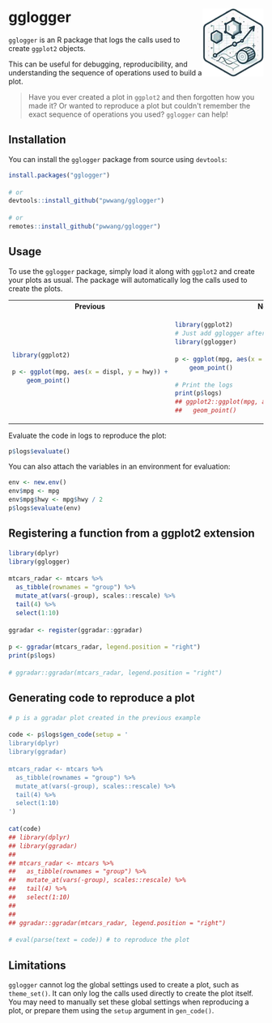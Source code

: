 # gglogger <a href="https://pwwang.github.io/gglogger/"><img src="man/figures/logo.png" align="right" height="134" alt="gglogger website" /></a>

`gglogger` is an R package that logs the calls used to create `ggplot2` objects.

This can be useful for debugging, reproducibility, and understanding the sequence of operations used to build a plot.

> Have you ever created a plot in `ggplot2` and then forgotten how you made it? Or wanted to reproduce a plot but couldn't remember the exact sequence of operations you used? `gglogger` can help!

## Installation

You can install the `gglogger` package from source using `devtools`:

```r
install.packages("gglogger")

# or
devtools::install_github("pwwang/gglogger")

# or
remotes::install_github("pwwang/gglogger")
```

## Usage

To use the `gglogger` package, simply load it along with `ggplot2` and create your plots as usual. The package will automatically log the calls used to create the plots.

<table>
    <tr>
        <th>Previous</th>
        <th>Now</th>
    </tr>
    <tr>
        <td>


```r
library(ggplot2)

p <- ggplot(mpg, aes(x = displ, y = hwy)) +
    geom_point()
```

</td>
<td>


```r
library(ggplot2)
# Just add gglogger after ggplot2
library(gglogger)

p <- ggplot(mpg, aes(x = displ, y = hwy)) +
    geom_point()

# Print the logs
print(p$logs)
## ggplot2::ggplot(mpg, aes(x = displ, y = hwy)) +
##   geom_point()
```

</td>
</tr>
</table>

Evaluate the code in logs to reproduce the plot:

```r
p$logs$evaluate()
```

You can also attach the variables in an environment for evaluation:

```r
env <- new.env()
env$mpg <- mpg
env$mpg$hwy <- mpg$hwy / 2
p$logs$evaluate(env)
```

## Registering a function from a ggplot2 extension

```r
library(dplyr)
library(gglogger)

mtcars_radar <- mtcars %>%
  as_tibble(rownames = "group") %>%
  mutate_at(vars(-group), scales::rescale) %>%
  tail(4) %>%
  select(1:10)

ggradar <- register(ggradar::ggradar)

p <- ggradar(mtcars_radar, legend.position = "right")
print(p$logs)

# ggradar::ggradar(mtcars_radar, legend.position = "right")
```

## Generating code to reproduce a plot

```r
# p is a ggradar plot created in the previous example

code <- p$logs$gen_code(setup = '
library(dplyr)
library(ggradar)

mtcars_radar <- mtcars %>%
  as_tibble(rownames = "group") %>%
  mutate_at(vars(-group), scales::rescale) %>%
  tail(4) %>%
  select(1:10)
')

cat(code)
## library(dplyr)
## library(ggradar)
##
## mtcars_radar <- mtcars %>%
##   as_tibble(rownames = "group") %>%
##   mutate_at(vars(-group), scales::rescale) %>%
##   tail(4) %>%
##   select(1:10)
##
##
## ggradar::ggradar(mtcars_radar, legend.position = "right")

# eval(parse(text = code)) # to reproduce the plot
```

## Limitations

`gglogger` cannot log the global settings used to create a plot, such as `theme_set()`. It can only log the calls used directly to create the plot itself. You may need to manually set these global settings when reproducing a plot, or prepare them using the `setup` argument in `gen_code()`.
